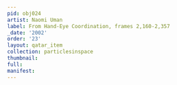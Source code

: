 ```yaml
---
pid: obj024
artist: Naomi Uman
label: From Hand-Eye Coordination, frames 2,160-2,357
_date: '2002'
order: '23'
layout: qatar_item
collection: particlesinspace
thumbnail: 
full: 
manifest: 
---
```

